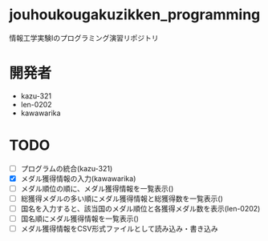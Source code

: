 # jouhoukougakuzikken_programming
情報工学実験Iのプログラミング演習リポジトリ

# 開発者
- kazu-321
- len-0202
- kawawarika

# TODO
- [ ] プログラムの統合(kazu-321)
- [x] メダル獲得情報の入力(kawawarika)
- [ ] メダル順位の順に、メダル獲得情報を一覧表示()
- [ ] 総獲得メダルの多い順にメダル獲得情報と総獲得数を一覧表示()
- [ ] 国名を入力すると、該当国のメダル順位と各獲得メダル数を表示(len-0202)
- [ ] 国名順にメダル獲得情報を一覧表示()
- [ ] メダル獲得情報をCSV形式ファイルとして読み込み・書き込み
